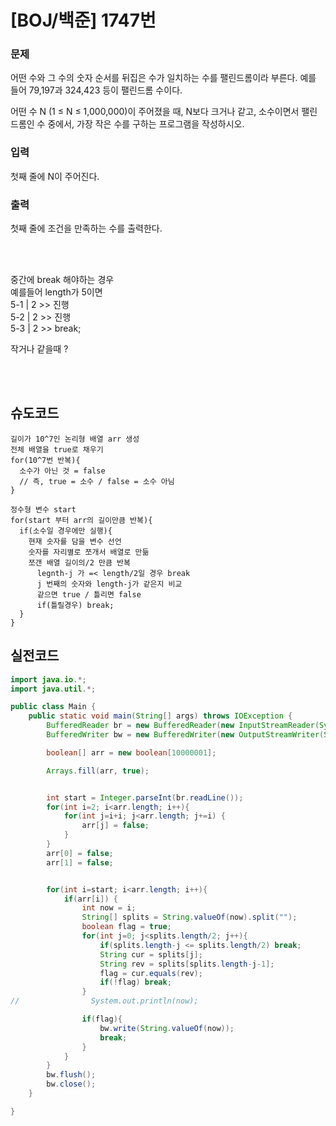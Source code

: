 # [BOJ/백준] 1747번 

### 문제

어떤 수와 그 수의 숫자 순서를 뒤집은 수가 일치하는 수를 팰린드롬이라 부른다. 예를 들어 79,197과 324,423 등이 팰린드롬 수이다.

어떤 수 N (1 ≤ N ≤ 1,000,000)이 주어졌을 때, N보다 크거나 같고, 소수이면서 팰린드롬인 수 중에서, 가장 작은 수를 구하는 프로그램을 작성하시오.

### 입력

첫째 줄에 N이 주어진다.

### 출력

첫째 줄에 조건을 만족하는 수를 출력한다.

<br><br>

중간에 break 해야하는 경우 <br>
예를들어 length가 5이면 <br>
5-1 | 2 >> 진행<br>
5-2 | 2 >> 진행<br>
5-3 | 2 >> break; <br>

작거나 같을때 ?

<br><br>

## 슈도코드

```
길이가 10^7인 논리형 배열 arr 생성
전체 배열을 true로 채우기
for(10^7번 반복){
  소수가 아닌 것 = false
  // 즉, true = 소수 / false = 소수 아님
}

정수형 변수 start
for(start 부터 arr의 길이만큼 반복){
  if(소수일 경우에만 실행){
    현재 숫자를 담을 변수 선언
    숫자를 자리별로 쪼개서 배열로 만듦
    쪼갠 배열 길이의/2 만큼 반복 
      legnth-j 가 =< length/2일 경우 break
      j 번째의 숫자와 length-j가 같은지 비교
      같으면 true / 틀리면 false
      if(틀릴경우) break;
  }
}
```

## 실전코드

```java
import java.io.*;
import java.util.*;

public class Main {
    public static void main(String[] args) throws IOException {
        BufferedReader br = new BufferedReader(new InputStreamReader(System.in));
        BufferedWriter bw = new BufferedWriter(new OutputStreamWriter(System.out));

        boolean[] arr = new boolean[10000001];

        Arrays.fill(arr, true);


        int start = Integer.parseInt(br.readLine());
        for(int i=2; i<arr.length; i++){
            for(int j=i+i; j<arr.length; j+=i) {
                arr[j] = false;
            }
        }
        arr[0] = false;
        arr[1] = false;


        for(int i=start; i<arr.length; i++){
            if(arr[i]) {
                int now = i;
                String[] splits = String.valueOf(now).split("");
                boolean flag = true;
                for(int j=0; j<splits.length/2; j++){
                    if(splits.length-j <= splits.length/2) break;
                    String cur = splits[j];
                    String rev = splits[splits.length-j-1];
                    flag = cur.equals(rev);
                    if(!flag) break;
                }
//                System.out.println(now);

                if(flag){
                    bw.write(String.valueOf(now));
                    break;
                }
            }
        }
        bw.flush();
        bw.close();
    }

}
```

